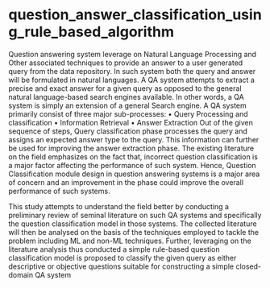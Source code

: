 # question_answer_classification_using_rule_based_algorithm
Question answering system leverage on Natural Language Processing and Other associated techniques to provide an answer to a user generated query from the data repository. In such system both the query and answer will be formulated in natural languages. A QA system attempts to extract a precise and exact answer for a given query as opposed to the general natural language-based search engines available. In other words, a QA system is simply an extension of a general Search engine. A QA system primarily consist of three major sub-processes:
	•	Query Processing and classification
	•	Information Retrieval
	•	Answer Extraction
Out of the given sequence of steps, Query classification phase processes the query and assigns an expected answer type to the query. This information can further be used for improving the answer extraction phase. The existing literature on the field emphasizes on the fact that, incorrect question classification is a major factor affecting the performance of such system. Hence, Question Classification module design in question answering systems is a major area of concern and an improvement in the phase could improve the overall performance of such systems.

This study attempts to understand the field better by conducting a preliminary review of seminal literature on such QA systems and specifically the question classification model in those systems. The collected literature will then be analysed on the basis of the techniques employed to tackle the problem including ML and non-ML techniques. Further, leveraging on the literature analysis thus conducted a simple rule-based question classification model is proposed to classify the given query as either descriptive or objective questions suitable for constructing a simple closed-domain QA system
